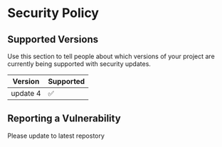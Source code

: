 # Security Policy

## Supported Versions

Use this section to tell people about which versions of your project are
currently being supported with security updates.

| Version | Supported          |
| ------- | ------------------ |
| update 4  | :white_check_mark: |


## Reporting a Vulnerability

Please update to latest repostory
